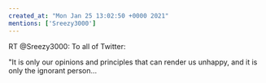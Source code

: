 ```yaml
---
created_at: "Mon Jan 25 13:02:50 +0000 2021"
mentions: ['Sreezy3000']
---
```


RT @Sreezy3000: To all of Twitter:

"It is only our opinions and principles that can render us unhappy, and it is only the ignorant person…